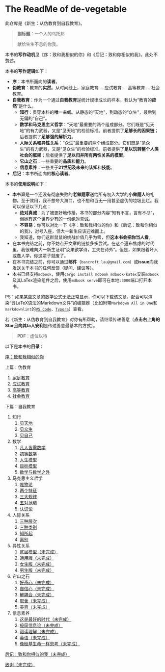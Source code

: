 # The ReadMe of de-vegetable

此仓库是《新生：从伪教育到自我教育》。

> **副标题**：一个人的乌托邦
>
> 献给生生不息的你我。

本书的**写作动机**见《序：致和我相似的你》和《后记：致和你相似的我》。此处不赘述。

本书的**写作逻辑**如下：

- **序**：本书所面向的**读者**。
- **伪教育**：教育的**实然**。从时间线上，家庭教育 ... 应试教育 ... 高等教育 ... 社会教育。
- **自我教育**：作为一个通过**自我教育**逆统计规律成长的样本，我认为“教育的**应然**”是什么。
  - **知行**：贯穿本科的**唯一主线**。从静态的“天地”，到动态的“众生”，最后到无偏的“自己”。
  - **数学和马克思主义哲学**：“天地”最重要的两个组成部分。它们既是“见天地”的有力武器，又是“见天地”的检验标准。前者提供了**足够长的因果链**；后者提供了**足够强的解析力**。
  - **人际关系和异性关系**：“众生”最重要的两个组成部分。它们既是“见众生”的有力武器，又是“见众生”的检验标准。前者提供了**足以玩转整个人类社会的框架**；后者提供了**足以归并所有两性关系的模型**。
  - **它山之石**：一些重要的**品质**和**能力**。
  - **信息素养**：一些关于**21世纪及未来**的**认知**和**技能**。
- **后记**：本书所面向的**核心读者**。

本书的**使用说明**如下：

- 本书算是一个还没有彻底失败的**老做题家**送给所有初入大学的**小做题人**的礼物。至于效用，我不想夸大海口，也不想和百无一用甚至虚伪的垃圾比烂。我可以保证以下几点：
  - **绝对真诚**：为了被更好地传播，本书的部分内容“知有不言，言有不尽”，但她有这个世界少有的一份绝对真诚。
  - **不容易**：你可以对比一下《序：致和我相似的你》和《后记：致和你相似的我》，对号入座，但大一新生应该迎难而上。
  - 我知道，你们这群鼠鼠的统战价值几乎为零，但**这本书会把你当人看**。
- 在本书完结之前，你不妨点开文章的链接多多尝试。在这个遍布焦虑的时代里，我很难向大一新生证明“汝果欲学诗，工夫在诗外”。但是，如果跟着坏人或蠢人学，你这辈子就废了。
- 在本书完结之前，你可以通过**邮件**（`bancroft.lau@gmail.com`）或**issue**向我发送关于本书的任何反馈（疑问、建议等）。
- 本书已经支持`mdbook`，使用`cargo install mdbook mdbook-katex`安装`mdbook`及其LaTex渲染组件之后，使用`mdbook serve`即可在本地`:3000`端口打开本书。

PS：如果某些文章的数学公式无法正常显示，你可以下载该文章，配合可以渲染“含LaTeX语法的Markdown文件”的编辑器（比如附带`Markdown All in One`和`markdownlint`的[`VS Code`](https://code.visualstudio.com/)、[`Typora`](https://typora.io/)）查看。

若《新生：从伪教育到自我教育》对你有所帮助，请继续传递善意（**点击右上角的Star且向其ta人安利**是传递善意最基本的方式）。

> **PDF**：虚位以待

以下是本书的**目录**：

[序：致和我相似的你](https://github.com/Anticorianderist/de-vegetable/blob/main/1-src/1-preface-to-you-like-me.md)

上篇：伪教育

1. [家庭教育](https://github.com/Anticorianderist/de-vegetable/blob/main/1-src/1-pseudo-educations/1-family-education.md)
2. [应试教育](https://github.com/Anticorianderist/de-vegetable/blob/main/1-src/1-pseudo-educations/2-exam-oriented-education.md)
3. [高等教育](https://github.com/Anticorianderist/de-vegetable/blob/main/1-src/1-pseudo-educations/3-higher-education.md)
4. [社会教育](https://github.com/Anticorianderist/de-vegetable/blob/main/1-src/1-pseudo-educations/4-social-education.md)

下篇：自我教育

1. 知行
   1. [见天地](https://github.com/Anticorianderist/de-vegetable/blob/main/1-src/2-self-educations/1-knowing-your-life/1-knowing-the-world.md)
   2. [见众生](https://github.com/Anticorianderist/de-vegetable/blob/main/1-src/2-self-educations/1-knowing-your-life/2-knowing-the-people.md)
   3. [见自己](https://github.com/Anticorianderist/de-vegetable/blob/main/1-src/2-self-educations/1-knowing-your-life/3-knowing-yourself.md)
2. 数学
   1. [凡人皆需数学](https://github.com/Anticorianderist/de-vegetable/blob/main/1-src/2-self-educations/2-math/1-everyone-needs-math.md)
   2. [初等数学](https://github.com/Anticorianderist/de-vegetable/blob/main/1-src/2-self-educations/2-math/2-elementary-math.md)
   3. [人生模型](https://github.com/Anticorianderist/de-vegetable/blob/main/1-src/2-self-educations/2-math/3-life-model.md)
   4. [目标模型](https://github.com/Anticorianderist/de-vegetable/blob/main/1-src/2-self-educations/2-math/4-goal-model.md)
   5. [数学与数学之外](https://github.com/Anticorianderist/de-vegetable/blob/main/1-src/2-self-educations/2-math/5-math-and-beyond.md)
3. 马克思主义哲学
   1. [唯物论](https://github.com/Anticorianderist/de-vegetable/blob/main/1-src/2-self-educations/3-marxist-philosophy/1-materialism.md)
   2. [两个特征](https://github.com/Anticorianderist/de-vegetable/blob/main/1-src/2-self-educations/3-marxist-philosophy/2-two-features.md)
   3. [三大规律](https://github.com/Anticorianderist/de-vegetable/blob/main/1-src/2-self-educations/3-marxist-philosophy/3-three-laws.md)
   4. [五对范畴](https://github.com/Anticorianderist/de-vegetable/blob/main/1-src/2-self-educations/3-marxist-philosophy/4-five-contradictions.md)
   5. [认识论](https://github.com/Anticorianderist/de-vegetable/blob/main/1-src/2-self-educations/3-marxist-philosophy/5-epistemology.md)
4. 人际关系
   1. [三种层次](https://github.com/Anticorianderist/de-vegetable/blob/main/1-src/2-self-educations/4-interpersonal-relationship/1-three-levels.md)
   2. [三种类别](https://github.com/Anticorianderist/de-vegetable/blob/main/1-src/2-self-educations/4-interpersonal-relationship/2-three-types.md)
   3. [知所起](https://github.com/Anticorianderist/de-vegetable/blob/main/1-src/2-self-educations/4-interpersonal-relationship/3-begin.md)
   4. [离别](https://github.com/Anticorianderist/de-vegetable/blob/main/1-src/2-self-educations/4-interpersonal-relationship/4-end.md)
5. 异性关系
   1. [底层模型（未完成）](https://github.com/Anticorianderist/de-vegetable/blob/main/1-src/2-self-educations/5-heterosexual-relationship/1-fundamental-model.md)
   2. [通用版（未完成）](https://github.com/Anticorianderist/de-vegetable/blob/main/1-src/2-self-educations/5-heterosexual-relationship/2-universal-version.md)
   3. [女生版（未完成）](https://github.com/Anticorianderist/de-vegetable/blob/main/1-src/2-self-educations/5-heterosexual-relationship/3-female-version.md)
   4. [男生版（未完成）](https://github.com/Anticorianderist/de-vegetable/blob/main/1-src/2-self-educations/5-heterosexual-relationship/4-male-version.md)
6. 它山之石
   1. [好奇心（未完成）](https://github.com/Anticorianderist/de-vegetable/blob/main/1-src/2-self-educations/6-characteristic-sugars/1-curiosity.md)
   2. [自信心（未完成）](https://github.com/Anticorianderist/de-vegetable/blob/main/1-src/2-self-educations/6-characteristic-sugars/2-confidence.md)
   3. [解耦合（未完成）](https://github.com/Anticorianderist/de-vegetable/blob/main/1-src/2-self-educations/6-characteristic-sugars/3-decomposition.md)
   4. [取舍（未完成）](https://github.com/Anticorianderist/de-vegetable/blob/main/1-src/2-self-educations/6-characteristic-sugars/4-trade-off.md)
   5. [美育（未完成）](https://github.com/Anticorianderist/de-vegetable/blob/main/1-src/2-self-educations/6-characteristic-sugars/5-aesthetic-education.md)
7. 信息素养
   1. [这是最好的时代（未完成）](https://github.com/Anticorianderist/de-vegetable/blob/main/1-src/2-self-educations/7-information-literacy/1-this-is-the-best-era.md)
   2. [极简信息论（未完成）](https://github.com/Anticorianderist/de-vegetable/blob/main/1-src/2-self-educations/7-information-literacy/2-the-very-simplified-information-theory.md)
   3. [阅读理解（未完成）](https://github.com/Anticorianderist/de-vegetable/blob/main/1-src/2-self-educations/7-information-literacy/3-reading-comprehension.md)
   4. [英语（未完成）](https://github.com/Anticorianderist/de-vegetable/blob/main/1-src/2-self-educations/7-information-literacy/4-english.md)
   5. [像硅基生命一样思考（未完成）](https://github.com/Anticorianderist/de-vegetable/blob/main/1-src/2-self-educations/7-information-literacy/5-thinking-like-silicon-based-life.md)

[后记：致和你相似的我（未完成）](https://github.com/Anticorianderist/de-vegetable/blob/main/1-src/2-epilogue-to-me-like-you.md)

[致谢（未完成）](https://github.com/Anticorianderist/de-vegetable/blob/main/1-src/3-acknowledgments.md)
